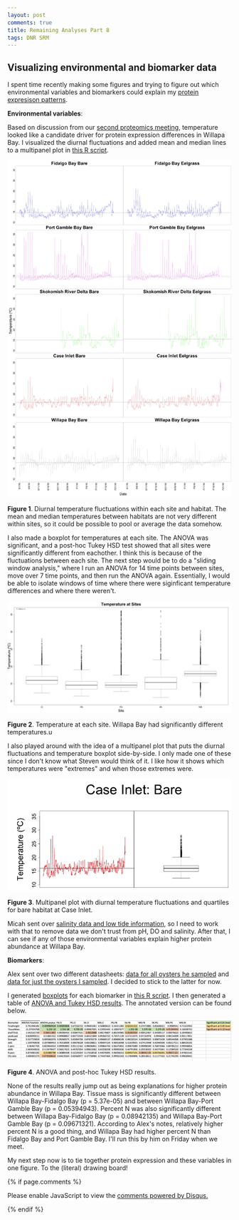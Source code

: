 ```yaml
---
layout: post
comments: true
title: Remaining Analyses Part 8
tags: DNR SRM
---
```


## Visualizing environmental and biomarker data

I spent time recently making some figures and trying to figure out which environmental variables and biomarkers could explain my [protein expresison patterns](https://yaaminiv.github.io/Remaining-Analyses-Part3/).

**Environmental variables**:

Based on discussion from our [second proteomics meeting](https://yaaminiv.github.io/Environmental-Data-Meeting-Part2/), temperature looked like a candidate driver for protein expression differences in Willapa Bay. I visualized the diurnal fluctuations and added mean and median lines to a multipanel plot in [this R script](https://github.com/RobertsLab/project-oyster-oa/blob/master/analyses/DNR_SRM_20170902/2017-11-15-Environmental-Data-and-Biomarker-Analyses/2017-11-15-Environmental-Data-Analyses-Temperature.R).

![multipanel](https://raw.githubusercontent.com/RobertsLab/project-oyster-oa/master/analyses/DNR_SRM_20170902/2017-11-15-Environmental-Data-and-Biomarker-Analyses/2017-11-15-Diurnal-Temperature-Fluctuations.jpeg)

**Figure 1**. Diurnal temperature fluctuations within each site and habitat. The mean and median temperatures between habitats are not very different within sites, so it could be possible to pool or average the data somehow.

I also made a boxplot for temperatures at each site. The ANOVA was significant, and a post-hoc Tukey HSD test showed that all sites were significantly different from eachother. I think this is because of the fluctuations between each site. The next step would be to do a "sliding window analysis," where I run an ANOVA for 14 time points between sites, move over 7 time points, and then run the ANOVA again. Essentially, I would be able to isolate windows of time where there were siginficant temperature differences and where there weren't.

![temp](https://raw.githubusercontent.com/RobertsLab/project-oyster-oa/master/analyses/DNR_SRM_20170902/2017-11-15-Environmental-Data-and-Biomarker-Analyses/2017-11-15-Temperature-Boxplot-Site-Only.jpeg)

**Figure 2**. Temperature at each site. Willapa Bay had significantly different temperatures.u

I also played around with the idea of a multipanel plot that puts the diurnal fluctuations and temperature boxplot side-by-side. I only made one of these since I don't know what Steven would think of it. I like how it shows which temperatures were "extremes" and when those extremes were.

![case-inlet](https://raw.githubusercontent.com/RobertsLab/project-oyster-oa/master/analyses/DNR_SRM_20170902/2017-11-15-Environmental-Data-and-Biomarker-Analyses/2017-11-27-Case-Inlet-Bare-Temperature-Multipanel.jpeg)

**Figure 3**. Multipanel plot with diurnal temperature fluctuations and quartiles for bare habitat at Case Inlet.

Micah sent over [salinity data and low tide information](https://yaaminiv.github.io/Environmental-Data-from-Micah/), so I need to work with that to remove data we don't trust from pH, DO and salinity. After that, I can see if any of those environmental variables explain higher protein abundance at Willapa Bay.

**Biomarkers**:

Alex sent over two different datasheets: [data for all oysters he sampled](https://github.com/RobertsLab/project-oyster-oa/blob/master/data/DNR/2017-11-14-Alex-Prelim-Data.csv) and [data for just the oysters I sampled](https://github.com/RobertsLab/project-oyster-oa/blob/master/data/DNR/2017-11-21-Alex-Data-Yaamini-Samples-Only.csv). I decided to stick to the latter for now.

I generated [boxplots](https://github.com/RobertsLab/project-oyster-oa/tree/master/analyses/DNR_SRM_20170902/2017-11-15-Environmental-Data-and-Biomarker-Analyses/2017-11-27-Biomarker-Boxplots) for each biomarker in [this R script](https://github.com/RobertsLab/project-oyster-oa/blob/master/analyses/DNR_SRM_20170902/2017-11-15-Environmental-Data-and-Biomarker-Analyses/2017-11-15-Biomarker-Data-Analyses.R). I then generated a table of [ANOVA and Tukey HSD results](https://github.com/RobertsLab/project-oyster-oa/blob/master/analyses/DNR_SRM_20170902/2017-11-15-Environmental-Data-and-Biomarker-Analyses/2017-11-27-Biomarker-Boxplots/2017-11-27-Biomarkers-YaaminiSamplesOnly-OneWayANOVA-TukeyHSD-by-Site-pValues.csv). The annotated version can be found below.

![annotated-results](https://raw.githubusercontent.com/RobertsLab/project-oyster-oa/master/analyses/DNR_SRM_20170902/2017-11-15-Environmental-Data-and-Biomarker-Analyses/2017-11-27-Biomarker-Boxplots/2017-11-28-Annotated-Tukey-Results.png)

**Figure 4**. ANOVA and post-hoc Tukey HSD results.

None of the results really jump out as being explanations for higher protein abundance in Willapa Bay. Tissue mass is significantly different between Willapa Bay-Fidalgo Bay (p = 5.37e-05) and between Willapa Bay-Port Gamble Bay (p = 0.05394943). Percent N was also significantly different between Willapa Bay-Fidalgo Bay (p = 0.08942135) and Willapa Bay-Port Gamble Bay (p = 0.09671321). According to Alex's notes, relatively higher percent N is a good thing, and Willapa Bay had higher percent N than Fidalgo Bay and Port Gamble Bay. I'll run this by him on Friday when we meet.

My next step now is to tie together protein expression and these variables in one figure. To the (literal) drawing board!

{% if page.comments %}

<div id="disqus_thread"></div>
<script>

/**
*  RECOMMENDED CONFIGURATION VARIABLES: EDIT AND UNCOMMENT THE SECTION BELOW TO INSERT DYNAMIC VALUES FROM YOUR PLATFORM OR CMS.
*  LEARN WHY DEFINING THESE VARIABLES IS IMPORTANT: https://disqus.com/admin/universalcode/#configuration-variables*/
/*
var disqus_config = function () {
this.page.url = PAGE_URL;  // Replace PAGE_URL with your page's canonical URL variable
this.page.identifier = PAGE_IDENTIFIER; // Replace PAGE_IDENTIFIER with your page's unique identifier variable
};
*/
(function() { // DON'T EDIT BELOW THIS LINE
var d = document, s = d.createElement('script');
s.src = 'https://the-responsible-grad-student.disqus.com/embed.js';
s.setAttribute('data-timestamp', +new Date());
(d.head || d.body).appendChild(s);
})();
</script>
<noscript>Please enable JavaScript to view the <a href="https://disqus.com/?ref_noscript">comments powered by Disqus.</a></noscript>

{% endif %}

<script id="dsq-count-scr" src="//the-responsible-grad-student.disqus.com/count.js" async></script>
